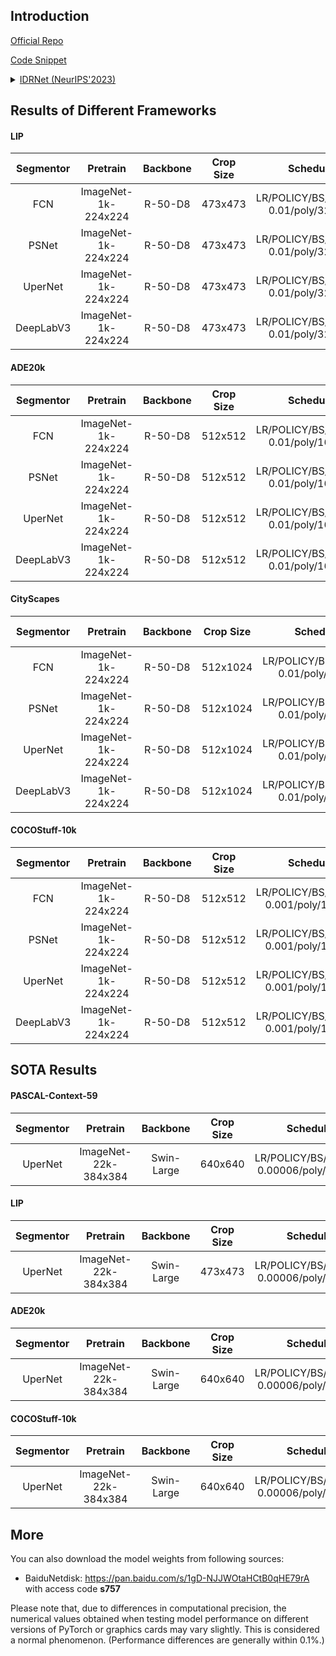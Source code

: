 ## Introduction

<a href="https://github.com/SegmentationBLWX/sssegmentation">Official Repo</a>

<a href="https://github.com/SegmentationBLWX/sssegmentation/blob/main/ssseg/modules/models/segmentors/idrnet/idrnet.py">Code Snippet</a>

<details>
<summary align="left"><a href="https://arxiv.org/pdf/2310.10755.pdf">IDRNet (NeurIPS'2023)</a></summary>

```latex
@inproceedings{jin2023idrnet,
    title={IDRNet: Intervention-Driven Relation Network for Semantic Segmentation},
    author={Jin, Zhenchao and Hu, Xiaowei and Zhu, Lingting and Song, Luchuan and Yuan, Li and Yu, Lequan},
    booktitle={Thirty-Seventh Conference on Neural Information Processing Systems},
    year={2023}
}
```

</details>


## Results of Different Frameworks

#### LIP
| Segmentor     | Pretrain               | Backbone     | Crop Size  | Schedule                                | Train/Eval Set  | mIoU             | Download                                                                                                                                                                                                                                                                                                                                                                                               |
| :-:           | :-:                    | :-:          | :-:        | :-:                                     | :-:             | :-:              | :-:                                                                                                                                                                                                                                                                                                                                                                                                    |
| FCN           | ImageNet-1k-224x224    | R-50-D8      | 473x473    | LR/POLICY/BS/EPOCH: 0.01/poly/32/150    | train/val       | 51.24%           | [cfg](https://raw.githubusercontent.com/SegmentationBLWX/sssegmentation/main/ssseg/configs/idrnet/idrnet_fcn_resnet50os8_lip.py) &#124; [model](https://github.com/SegmentationBLWX/modelstore/releases/download/ssseg_idrnet/idrnet_fcn_resnet50os8_lip.pth) &#124; [log](https://github.com/SegmentationBLWX/modelstore/releases/download/ssseg_idrnet/idrnet_fcn_resnet50os8_lip.log)               |
| PSNet         | ImageNet-1k-224x224    | R-50-D8      | 473x473    | LR/POLICY/BS/EPOCH: 0.01/poly/32/150    | train/val       | 53.29%           | [cfg](https://raw.githubusercontent.com/SegmentationBLWX/sssegmentation/main/ssseg/configs/idrnet/idrnet_ppm_resnet50os8_lip.py) &#124; [model](https://github.com/SegmentationBLWX/modelstore/releases/download/ssseg_idrnet/idrnet_ppm_resnet50os8_lip.pth) &#124; [log](https://github.com/SegmentationBLWX/modelstore/releases/download/ssseg_idrnet/idrnet_ppm_resnet50os8_lip.log)               |
| UperNet       | ImageNet-1k-224x224    | R-50-D8      | 473x473    | LR/POLICY/BS/EPOCH: 0.01/poly/32/150    | train/val       | 54.00%           | [cfg](https://raw.githubusercontent.com/SegmentationBLWX/sssegmentation/main/ssseg/configs/idrnet/idrnet_upernet_resnet50os8_lip.py) &#124; [model](https://github.com/SegmentationBLWX/modelstore/releases/download/ssseg_idrnet/idrnet_upernet_resnet50os8_lip.pth) &#124; [log](https://github.com/SegmentationBLWX/modelstore/releases/download/ssseg_idrnet/idrnet_upernet_resnet50os8_lip.log)   |
| DeepLabV3     | ImageNet-1k-224x224    | R-50-D8      | 473x473    | LR/POLICY/BS/EPOCH: 0.01/poly/32/150    | train/val       | 53.87%           | [cfg](https://raw.githubusercontent.com/SegmentationBLWX/sssegmentation/main/ssseg/configs/idrnet/idrnet_aspp_resnet50os8_lip.py) &#124; [model](https://github.com/SegmentationBLWX/modelstore/releases/download/ssseg_idrnet/idrnet_aspp_resnet50os8_lip.pth) &#124; [log](https://github.com/SegmentationBLWX/modelstore/releases/download/ssseg_idrnet/idrnet_aspp_resnet50os8_lip.log)            |

#### ADE20k
| Segmentor     | Pretrain               | Backbone     | Crop Size  | Schedule                                | Train/Eval Set  | mIoU             | Download                                                                                                                                                                                                                                                                                                                                                                                                      |
| :-:           | :-:                    | :-:          | :-:        | :-:                                     | :-:             | :-:              | :-:                                                                                                                                                                                                                                                                                                                                                                                                           |
| FCN           | ImageNet-1k-224x224    | R-50-D8      | 512x512    | LR/POLICY/BS/EPOCH: 0.01/poly/16/130    | train/val       | 43.61%           | [cfg](https://raw.githubusercontent.com/SegmentationBLWX/sssegmentation/main/ssseg/configs/idrnet/idrnet_fcn_resnet50os8_ade20k.py) &#124; [model](https://github.com/SegmentationBLWX/modelstore/releases/download/ssseg_idrnet/idrnet_fcn_resnet50os8_ade20k.pth) &#124; [log](https://github.com/SegmentationBLWX/modelstore/releases/download/ssseg_idrnet/idrnet_fcn_resnet50os8_ade20k.log)             |
| PSNet         | ImageNet-1k-224x224    | R-50-D8      | 512x512    | LR/POLICY/BS/EPOCH: 0.01/poly/16/130    | train/val       | 44.02%           | [cfg](https://raw.githubusercontent.com/SegmentationBLWX/sssegmentation/main/ssseg/configs/idrnet/idrnet_ppm_resnet50os8_ade20k.py) &#124; [model](https://github.com/SegmentationBLWX/modelstore/releases/download/ssseg_idrnet/idrnet_ppm_resnet50os8_ade20k.pth) &#124; [log](https://github.com/SegmentationBLWX/modelstore/releases/download/ssseg_idrnet/idrnet_ppm_resnet50os8_ade20k.log)             |
| UperNet       | ImageNet-1k-224x224    | R-50-D8      | 512x512    | LR/POLICY/BS/EPOCH: 0.01/poly/16/130    | train/val       | 44.84%           | [cfg](https://raw.githubusercontent.com/SegmentationBLWX/sssegmentation/main/ssseg/configs/idrnet/idrnet_upernet_resnet50os8_ade20k.py) &#124; [model](https://github.com/SegmentationBLWX/modelstore/releases/download/ssseg_idrnet/idrnet_upernet_resnet50os8_ade20k.pth) &#124; [log](https://github.com/SegmentationBLWX/modelstore/releases/download/ssseg_idrnet/idrnet_upernet_resnet50os8_ade20k.log) |
| DeepLabV3     | ImageNet-1k-224x224    | R-50-D8      | 512x512    | LR/POLICY/BS/EPOCH: 0.01/poly/16/130    | train/val       | 44.75%           | [cfg](https://raw.githubusercontent.com/SegmentationBLWX/sssegmentation/main/ssseg/configs/idrnet/idrnet_aspp_resnet50os8_ade20k.py) &#124; [model](https://github.com/SegmentationBLWX/modelstore/releases/download/ssseg_idrnet/idrnet_aspp_resnet50os8_ade20k.pth) &#124; [log](https://github.com/SegmentationBLWX/modelstore/releases/download/ssseg_idrnet/idrnet_aspp_resnet50os8_ade20k.log)          |

#### CityScapes
| Segmentor     | Pretrain               | Backbone     | Crop Size  | Schedule                                | Train/Eval Set  | mIoU             | Download                                                                                                                                                                                                                                                                                                                                                                                                                  |
| :-:           | :-:                    | :-:          | :-:        | :-:                                     | :-:             | :-:              | :-:                                                                                                                                                                                                                                                                                                                                                                                                                       |
| FCN           | ImageNet-1k-224x224    | R-50-D8      | 512x1024   | LR/POLICY/BS/EPOCH: 0.01/poly/8/220     | train/val       | 79.91%           | [cfg](https://raw.githubusercontent.com/SegmentationBLWX/sssegmentation/main/ssseg/configs/idrnet/idrnet_fcn_resnet50os8_cityscapes.py) &#124; [model](https://github.com/SegmentationBLWX/modelstore/releases/download/ssseg_idrnet/idrnet_fcn_resnet50os8_cityscapes.pth) &#124; [log](https://github.com/SegmentationBLWX/modelstore/releases/download/ssseg_idrnet/idrnet_fcn_resnet50os8_cityscapes.log)             |
| PSNet         | ImageNet-1k-224x224    | R-50-D8      | 512x1024   | LR/POLICY/BS/EPOCH: 0.01/poly/8/220     | train/val       | 79.88%           | [cfg](https://raw.githubusercontent.com/SegmentationBLWX/sssegmentation/main/ssseg/configs/idrnet/idrnet_ppm_resnet50os8_cityscapes.py) &#124; [model](https://github.com/SegmentationBLWX/modelstore/releases/download/ssseg_idrnet/idrnet_ppm_resnet50os8_cityscapes.pth) &#124; [log](https://github.com/SegmentationBLWX/modelstore/releases/download/ssseg_idrnet/idrnet_ppm_resnet50os8_cityscapes.log)             |
| UperNet       | ImageNet-1k-224x224    | R-50-D8      | 512x1024   | LR/POLICY/BS/EPOCH: 0.01/poly/8/220     | train/val       | 80.81%           | [cfg](https://raw.githubusercontent.com/SegmentationBLWX/sssegmentation/main/ssseg/configs/idrnet/idrnet_upernet_resnet50os8_cityscapes.py) &#124; [model](https://github.com/SegmentationBLWX/modelstore/releases/download/ssseg_idrnet/idrnet_upernet_resnet50os8_cityscapes.pth) &#124; [log](https://github.com/SegmentationBLWX/modelstore/releases/download/ssseg_idrnet/idrnet_upernet_resnet50os8_cityscapes.log) |
| DeepLabV3     | ImageNet-1k-224x224    | R-50-D8      | 512x1024   | LR/POLICY/BS/EPOCH: 0.01/poly/8/220     | train/val       | 80.69%           | [cfg](https://raw.githubusercontent.com/SegmentationBLWX/sssegmentation/main/ssseg/configs/idrnet/idrnet_aspp_resnet50os8_cityscapes.py) &#124; [model](https://github.com/SegmentationBLWX/modelstore/releases/download/ssseg_idrnet/idrnet_aspp_resnet50os8_cityscapes.pth) &#124; [log](https://github.com/SegmentationBLWX/modelstore/releases/download/ssseg_idrnet/idrnet_aspp_resnet50os8_cityscapes.log)          |

#### COCOStuff-10k
| Segmentor     | Pretrain               | Backbone     | Crop Size  | Schedule                                | Train/Eval Set  | mIoU             | Download                                                                                                                                                                                                                                                                                                                                                                                                                        |
| :-:           | :-:                    | :-:          | :-:        | :-:                                     | :-:             | :-:              | :-:                                                                                                                                                                                                                                                                                                                                                                                                                             |
| FCN           | ImageNet-1k-224x224    | R-50-D8      | 512x512    | LR/POLICY/BS/EPOCH: 0.001/poly/16/110   | train/test      | 38.61%           | [cfg](https://raw.githubusercontent.com/SegmentationBLWX/sssegmentation/main/ssseg/configs/idrnet/idrnet_fcn_resnet50os8_cocostuff10k.py) &#124; [model](https://github.com/SegmentationBLWX/modelstore/releases/download/ssseg_idrnet/idrnet_fcn_resnet50os8_cocostuff10k.pth) &#124; [log](https://github.com/SegmentationBLWX/modelstore/releases/download/ssseg_idrnet/idrnet_fcn_resnet50os8_cocostuff10k.log)             |
| PSNet         | ImageNet-1k-224x224    | R-50-D8      | 512x512    | LR/POLICY/BS/EPOCH: 0.001/poly/16/110   | train/test      | 39.13%           | [cfg](https://raw.githubusercontent.com/SegmentationBLWX/sssegmentation/main/ssseg/configs/idrnet/idrnet_ppm_resnet50os8_cocostuff10k.py) &#124; [model](https://github.com/SegmentationBLWX/modelstore/releases/download/ssseg_idrnet/idrnet_ppm_resnet50os8_cocostuff10k.pth) &#124; [log](https://github.com/SegmentationBLWX/modelstore/releases/download/ssseg_idrnet/idrnet_ppm_resnet50os8_cocostuff10k.log)             |
| UperNet       | ImageNet-1k-224x224    | R-50-D8      | 512x512    | LR/POLICY/BS/EPOCH: 0.001/poly/16/110   | train/test      | 39.35%           | [cfg](https://raw.githubusercontent.com/SegmentationBLWX/sssegmentation/main/ssseg/configs/idrnet/idrnet_upernet_resnet50os8_cocostuff10k.py) &#124; [model](https://github.com/SegmentationBLWX/modelstore/releases/download/ssseg_idrnet/idrnet_upernet_resnet50os8_cocostuff10k.pth) &#124; [log](https://github.com/SegmentationBLWX/modelstore/releases/download/ssseg_idrnet/idrnet_upernet_resnet50os8_cocostuff10k.log) |
| DeepLabV3     | ImageNet-1k-224x224    | R-50-D8      | 512x512    | LR/POLICY/BS/EPOCH: 0.001/poly/16/110   | train/test      | 39.31%           | [cfg](https://raw.githubusercontent.com/SegmentationBLWX/sssegmentation/main/ssseg/configs/idrnet/idrnet_aspp_resnet50os8_cocostuff10k.py) &#124; [model](https://github.com/SegmentationBLWX/modelstore/releases/download/ssseg_idrnet/idrnet_aspp_resnet50os8_cocostuff10k.pth) &#124; [log](https://github.com/SegmentationBLWX/modelstore/releases/download/ssseg_idrnet/idrnet_aspp_resnet50os8_cocostuff10k.log)          |


## SOTA Results

#### PASCAL-Context-59
| Segmentor     | Pretrain               | Backbone     | Crop Size  | Schedule                                | Train/Eval Set  | mIoU/mIoU (ms+flip)             | Download                                                                                                                                                                                                                                                                                                                                                                                                                                       |
| :-:           | :-:                    | :-:          | :-:        | :-:                                     | :-:             | :-:                             | :-:                                                                                                                                                                                                                                                                                                                                                                                                                                            |
| UperNet       | ImageNet-22k-384x384   | Swin-Large   | 640x640    | LR/POLICY/BS/EPOCH: 0.00006/poly/16/260 | train/val       | 63.82%/64.51%                   | [cfg](https://raw.githubusercontent.com/SegmentationBLWX/sssegmentation/main/ssseg/configs/idrnet/idrnet_upernet_swinlarge_pascalcontext59.py) &#124; [model](https://github.com/SegmentationBLWX/modelstore/releases/download/ssseg_idrnet/idrnet_upernet_swinlarge_pascalcontext59.pth) &#124; [log](https://github.com/SegmentationBLWX/modelstore/releases/download/ssseg_idrnet/idrnet_upernet_swinlarge_pascalcontext59.log)             |

#### LIP
| Segmentor     | Pretrain               | Backbone     | Crop Size  | Schedule                                | Train/Eval Set  | mIoU/mIoU (flip)/mIoU (ms+flip) | Download                                                                                                                                                                                                                                                                                                                                                                                                   |
| :-:           | :-:                    | :-:          | :-:        | :-:                                     | :-:             | :-:                             | :-:                                                                                                                                                                                                                                                                                                                                                                                                        |
| UperNet       | ImageNet-22k-384x384   | Swin-Large   | 473x473    | LR/POLICY/BS/EPOCH: 0.00006/poly/16/110 | train/val       | 60.53%/60.83%/61.17%            | [cfg](https://raw.githubusercontent.com/SegmentationBLWX/sssegmentation/main/ssseg/configs/idrnet/idrnet_upernet_swinlarge_lip.py) &#124; [model](https://github.com/SegmentationBLWX/modelstore/releases/download/ssseg_idrnet/idrnet_upernet_swinlarge_lip.pth) &#124; [log](https://github.com/SegmentationBLWX/modelstore/releases/download/ssseg_idrnet/idrnet_upernet_swinlarge_lip.log)             |

#### ADE20k
| Segmentor     | Pretrain               | Backbone     | Crop Size  | Schedule                                | Train/Eval Set  | mIoU/mIoU (ms+flip)             | Download                                                                                                                                                                                                                                                                                                                                                                                                            |
| :-:           | :-:                    | :-:          | :-:        | :-:                                     | :-:             | :-:                             | :-:                                                                                                                                                                                                                                                                                                                                                                                                                 |
| UperNet       | ImageNet-22k-384x384   | Swin-Large   | 640x640    | LR/POLICY/BS/EPOCH: 0.00006/poly/16/130 | train/val       | 53.97%/54.68%                   | [cfg](https://raw.githubusercontent.com/SegmentationBLWX/sssegmentation/main/ssseg/configs/idrnet/idrnet_upernet_swinlarge_ade20k.py) &#124; [model](https://github.com/SegmentationBLWX/modelstore/releases/download/ssseg_idrnet/idrnet_upernet_swinlarge_ade20k.pth) &#124; [log](https://github.com/SegmentationBLWX/modelstore/releases/download/ssseg_idrnet/idrnet_upernet_swinlarge_ade20k.log)             |

#### COCOStuff-10k
| Segmentor     | Pretrain               | Backbone     | Crop Size  | Schedule                                | Train/Eval Set  | mIoU/mIoU (ms+flip)             | Download                                                                                                                                                                                                                                                                                                                                                                                                                              |
| :-:           | :-:                    | :-:          | :-:        | :-:                                     | :-:             | :-:                             | :-:                                                                                                                                                                                                                                                                                                                                                                                                                                   |
| UperNet       | ImageNet-22k-384x384   | Swin-Large   | 640x640    | LR/POLICY/BS/EPOCH: 0.00006/poly/16/110 | train/test      |                                 | [cfg](https://raw.githubusercontent.com/SegmentationBLWX/sssegmentation/main/ssseg/configs/idrnet/idrnet_upernet_swinlarge_cocostuff10k.py) &#124; [model](https://github.com/SegmentationBLWX/modelstore/releases/download/ssseg_idrnet/idrnet_upernet_swinlarge_cocostuff10k.pth) &#124; [log](https://github.com/SegmentationBLWX/modelstore/releases/download/ssseg_idrnet/idrnet_upernet_swinlarge_cocostuff10k.log)             |


## More

You can also download the model weights from following sources:

- BaiduNetdisk: https://pan.baidu.com/s/1gD-NJJWOtaHCtB0qHE79rA with access code **s757**

Please note that, due to differences in computational precision, the numerical values obtained when testing model performance on different versions of PyTorch or graphics cards may vary slightly. 
This is considered a normal phenomenon. (Performance differences are generally within 0.1%.)
